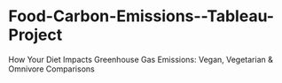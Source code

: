 # Food-Carbon-Emissions--Tableau-Project
How Your Diet Impacts Greenhouse Gas Emissions: Vegan, Vegetarian &amp; Omnivore Comparisons
